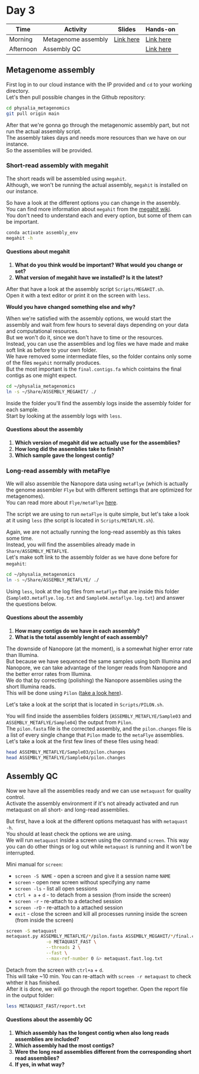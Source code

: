 # Day 3

| Time      | Activity            | Slides                               | Hands-on                          |
|-----------|---------------------|--------------------------------------|-----------------------------------|
| Morning   | Metagenome assembly | [Link here](Assembly-and-QC.pdf)     | [Link here](#metagenome-assembly) |
| Afternoon | Assembly QC         |                                      | [Link here](#assembly-qc)         |

## Metagenome assembly

First log in to our cloud instance with the IP provided and `cd` to your working directory.  
Let's then pull possible changes in the Github repository:

```bash
cd physalia_metagenomics
git pull origin main
```

After that we're gonna go through the metagenomic assembly part, but not run the actual assembly script.  
The assembly takes days and needs more resources than we have on our instance.  
So the assemblies will be provided.  

### Short-read assembly with megahit
The short reads will be assembled using `megahit`.  
Although, we won't be running the actual assembly, `megahit` is installed on our instance.  

So have a look at the different options you can change in the assembly.  
You can find more information about `megahit` from the [megahit wiki](https://github.com/voutcn/megahit/wiki).  
You don't need to understand each and every option, but some of them can be important.

```bash
conda activate assembly_env
megahit -h
```

#### Questions about megahit
1. __What do you think would be important? What would you change or set?__  
2. __What version of megahit have we installed? Is it the latest?__

After that have a look at the assembly script `Scripts/MEGAHIT.sh`.  
Open it with a text editor or print it on the screen with `less`.  

__Would you have changed something else and why?__

When we're satisfied with the assembly options, we would start the assembly and wait from few hours to several days depending on your data and computational resources.  
But we won't do it, since we don't have to time or the resources.  
Instead, you can use the assemblies and log files we have made and make soft link as before to your own folder.  
We have removed some intermediate files, so the folder contains only some of the files `megahit` normally produces.  
But the most important is the `final.contigs.fa` which cointains the final contigs as one might expect.


```bash
cd ~/physalia_metagenomics
ln -s ~/Share/ASSEMBLY_MEGAHIT/ ./
```

Inside the folder you'll find the assembly logs inside the assembly folder for each sample.  
Start by looking at the assembly logs with `less`.

#### Questions about the assembly
1. __Which version of megahit did we actually use for the assemblies?__
2. __How long did the assemblies take to finish?__
3. __Which sample gave the longest contig?__

### Long-read assembly with metaFlye
We will also assemble the Nanopore data using `metaFlye` (which is actually the genome assembler `Flye` but with different settings that are optimized for metagenomes).  
You can read more about `Flye/metaFlye` [here](https://github.com/fenderglass/Flye).

The script we are using to run `metaFlye` is quite simple, but let's take a look at it using `less` (the script is located in `Scripts/METAFLYE.sh`).  

Again, we are not actually running the long-read assembly as this takes some time.  
Instead, you will find the assemblies already made in `Share/ASSEMBLY_METAFLYE`.  
Let's make soft link to the assembly folder as we have done before for `megahit`:

```bash
cd ~/physalia_metagenomics
ln -s ~/Share/ASSEMBLY_METAFLYE/ ./
```

Using `less`, look at the log files from `metaFlye` that are inside this folder (`Sample03.metaflye.log.txt` and `Sample04.metaflye.log.txt`) and answer the questions below.

#### Questions about the assembly
1. __How many contigs do we have in each assembly?__
2. __What is the total assembly lenght of each assembly?__

The downside of Nanopore (at the moment), is a somewhat higher error rate than Illumina.  
But because we have sequenced the same samples using both Illumina and Nanopore, we can take advantage of the longer reads from Nanopore and the better error rates from Illumina.  
We do that by correcting (polishing) the Nanopore assemblies using the short Illumina reads.  
This will be done using `Pilon` ([take a look here](https://github.com/broadinstitute/pilon/wiki)).

Let's take a look at the script that is located in `Scripts/PILON.sh`.  

You will find inside the assemblies folders (`ASSEMBLY_METAFLYE/Sample03` and `ASSEMBLY_METAFLYE/Sample04`) the output from `Pilon`.  
The `pilon.fasta` file is the corrected assembly, and the `pilon.changes` file is a list of every single change that `Pilon` made to the `metaFlye` assemblies.  
Let's take a look at the first few lines of these files using head:

```bash
head ASSEMBLY_METAFLYE/Sample03/pilon.changes
head ASSEMBLY_METAFLYE/Sample04/pilon.changes
```

## Assembly QC

Now we have all the assemblies ready and we can use `metaquast` for quality control.  
Activate the assembly environment if it's not already activated and run metaquast on all short- and long-read assemblies.

But first, have a look at the different options metaquast has with `metaquast -h`.  
You should at least check the options we are using.  
We will run `metaquast` inside a screen using the command `screen`. This way you can do other things or log out while `metaquast` is running and it won't be interrupted.

Mini manual for `screen`:
* `screen -S NAME` - open a screen and give it a session name `NAME`
* `screen` - open new screen without specifying any name
* `screen -ls` - list all open sessions
* `ctrl + a` + `d` - to detach from a session (from inside the screen)
* `screen -r` - re-attach to a detached session
* `screen -rD` - re-attach to a attached session
* `exit` - close the screen and kill all processes running inside the screen (from inside the screen)

```bash
screen -S metaquast
metaquast.py ASSEMBLY_METAFLYE/*/pilon.fasta ASSEMBLY_MEGAHIT/*/final.contigs.fa \
               -o METAQUAST_FAST \
               --threads 2 \
               --fast \
               --max-ref-number 0 &> metaquast.fast.log.txt
```
Detach from the screen with `ctrl+a` + `d`.  
This will take ~10 min.  You can re-attach with `screen -r metaquast` to check whther it has finished.  
After it is done, we will go through the report together. Open the report file in the output folder:

```bash
less METAQUAST_FAST/report.txt
```
#### Questions about the assembly QC

1. __Which assembly has the longest contig when also long reads assemblies are included?__
2. __Which assembly had the most contigs?__
3. __Were the long read assemblies different from the corresponding short read assemblies?__
4. __If yes, in what way?__

